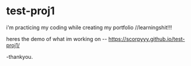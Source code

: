 # test-proj1
i'm practicing my coding while creating my portfolio
//learningshit!!! 

heres the demo of what im working on -- https://scorpyyy.github.io/test-proj1/

-thankyou.


